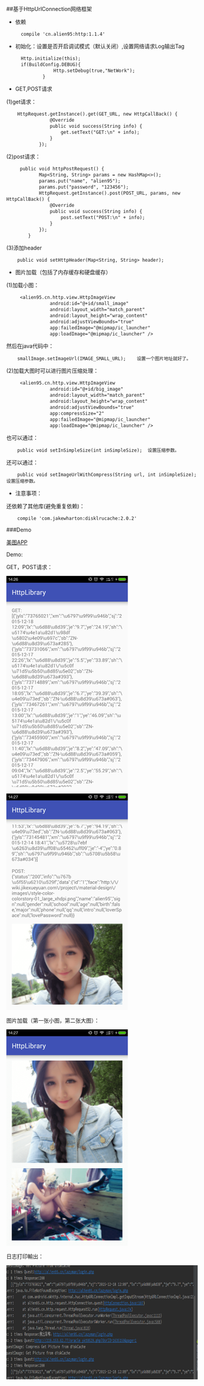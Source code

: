 ##基于HttpUrlConnection网络框架

- 依赖

        compile 'cn.alien95:http:1.1.4'

- 初始化：设置是否开启调试模式（默认关闭）,设置网络请求Log输出Tag
    
        Http.initialize(this);
        if(BuildConfig.DEBUG){
                    Http.setDebug(true,"NetWork");
                }

- GET,POST请求

(1)get请求：

        HttpRequest.getInstance().get(GET_URL, new HttpCallBack() {
                    @Override
                    public void success(String info) {
                        get.setText("GET:\n" + info);
                    }
                });

(2)post请求：

         public void httpPostRequest() {
                Map<String, String> params = new HashMap<>();
                params.put("name", "alien95");
                params.put("password", "123456");
                HttpRequest.getInstance().post(POST_URL, params, new HttpCallBack() {
                    @Override
                    public void success(String info) {
                        post.setText("POST:\n" + info);
                    }
                });
            }

(3)添加header

        public void setHttpHeader(Map<String, String> header);

- 图片加载（包括了内存缓存和硬盘缓存）

(1)加载小图：

         <alien95.cn.http.view.HttpImageView
                    android:id="@+id/small_image"
                    android:layout_width="match_parent"
                    android:layout_height="wrap_content"
                    android:adjustViewBounds="true"
                    app:failedImage="@mipmap/ic_launcher"
                    app:loadImage="@mipmap/ic_launcher" />
                    
然后在java代码中：

        smallImage.setImageUrl(IMAGE_SMALL_URL);    设置一个图片地址就好了。                                       

(2)加载大图时可以进行图片压缩处理：

         <alien95.cn.http.view.HttpImageView
                    android:id="@+id/big_image"
                    android:layout_width="match_parent"
                    android:layout_height="wrap_content"
                    android:adjustViewBounds="true"
                    app:compressSize="2"
                    app:failedImage="@mipmap/ic_launcher"
                    app:loadImage="@mipmap/ic_launcher" />
                    
也可以通过：

        public void setInSimpleSize(int inSimpleSize);  设置压缩参数。
        
还可以通过：

        public void setImageUrlWithCompress(String url, int inSimpleSize);  设置压缩参数。

- 注意事项：
        
还依赖了其他库(避免重复依赖)：

        compile 'com.jakewharton:disklrucache:2.0.2'       
        
###Demo  

[美图APP](https://github.com/llxdaxia/Mito)

Demo:

GET，POST请求：

<img src="/app/img_get.png" width="320" height="569" alt="GET "/>
<img src="/app/img_post.png" width="320" height="569" alt="POST"/>

图片加载（第一张小图，第二张大图）：

<img src="/app/img_image.png" width="320" height="569"/>

日志打印輸出：

<img src="/app/log.png" width="800" height="300"/>